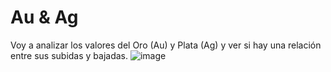 # Au & Ag
Voy a analizar los valores del Oro (Au) y Plata (Ag) y ver si hay una relación entre sus subidas y bajadas.
![image](https://github.com/user-attachments/assets/ed8450b0-ed0e-4878-b6ff-50d0203c4ed6)
